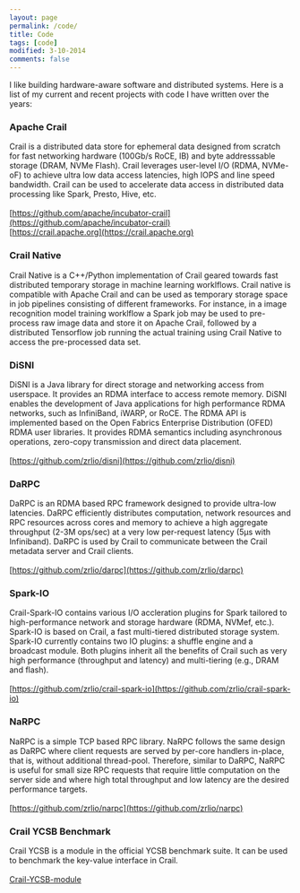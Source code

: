 ```yaml
---
layout: page
permalink: /code/
title: Code
tags: [code]
modified: 3-10-2014
comments: false
---
```


I like building hardware-aware software and distributed systems. Here is a list of my current and recent projects with code I have written over the years:

### Apache Crail

Crail is a distributed data store for ephemeral data designed from scratch for fast networking hardware (100Gb/s RoCE, IB) and byte addresssable storage (DRAM, NVMe Flash). Crail leverages user-level I/O (RDMA, NVMe-oF) to achieve ultra low data access latencies, high IOPS and line speed bandwidth. Crail can be used to accelerate data access in distributed data processing like Spark, Presto, Hive, etc. 
<br><br>
[https://github.com/apache/incubator-crail](https://github.com/apache/incubator-crail)
<br>
[https://crail.apache.org](https://crail.apache.org)

### Crail Native

Crail Native is a C++/Python implementation of Crail geared towards fast distributed temporary storage in machine learning worklflows. Crail native is compatible with Apache Crail and can be used as temporary storage space in job pipelines consisting of different frameworks. For instance, in a image recognition model training worklflow a Spark job may be used to pre-process raw image data and store it on Apache Crail, followed by a distributed Tensorflow job running the actual training using Crail Native to access the pre-processed data set.  

### DiSNI

DiSNI is a Java library for direct storage and networking access from userspace. It provides an RDMA interface to access remote memory. DiSNI enables the development of Java applications for high performance RDMA networks, such as InfiniBand, iWARP, or RoCE. The RDMA API is implemented based on the Open Fabrics Enterprise Distribution (OFED) RDMA user libraries. It provides RDMA semantics including asynchronous operations, zero-copy transmission and direct data placement. 
<br><br>
[https://github.com/zrlio/disni](https://github.com/zrlio/disni)

### DaRPC

DaRPC is an RDMA based RPC framework designed to provide ultra-low latencies. DaRPC efficiently distributes computation, network resources and RPC resources across cores and memory to achieve a high aggregate throughput (2-3M ops/sec) at a very low per-request latency (5μs with Infiniband). DaRPC is used by Crail to communicate between the Crail metadata server and Crail clients. 
<br><br>
[https://github.com/zrlio/darpc](https://github.com/zrlio/darpc)

### Spark-IO

Crail-Spark-IO contains various I/O accleration plugins for Spark tailored to high-performance network and storage hardware (RDMA, NVMef, etc.). Spark-IO is based on Crail, a fast multi-tiered distributed storage system. Spark-IO currently contains two IO plugins: a shuffle engine and a broadcast module. Both plugins inherit all the benefits of Crail such as very high performance (throughput and latency) and multi-tiering (e.g., DRAM and flash).
<br><br>
[https://github.com/zrlio/crail-spark-io](https://github.com/zrlio/crail-spark-io)


### NaRPC

NaRPC is a simple TCP based RPC library. NaRPC follows the same design as DaRPC where client requests are served by per-core handlers in-place, that is, without additional thread-pool. Therefore, similar to DaRPC, NaRPC is useful for small size RPC requests that require little computation on the server side and where high total throughput and low latency are the desired performance targets. 
<br><br>
[https://github.com/zrlio/narpc](https://github.com/zrlio/narpc)

### Crail YCSB Benchmark

Crail YCSB is a module in the official YCSB benchmark suite. It can be used to benchmark the key-value interface in Crail.
<br><br>
[Crail-YCSB-module](https://github.com/brianfrankcooper/YCSB/tree/master/crail)

